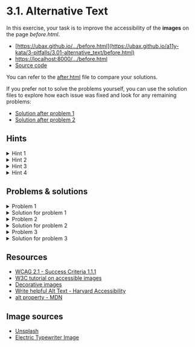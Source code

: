# 3.1. Alternative Text

In this exercise, your task is to improve the accessibility of the **images** on the page _before.html_.

- [https://ubax.github.io/.../before.html](https://ubax.github.io/a11y-kata/3-pitfalls/3.01-alternative_text/before.html)
- [https://localhost:8000/.../before.html](http://localhost:8000/3-pitfalls/3.01-alternative_text/before.html)
- [Source code](./before.html)

You can refer to the [after.html](after.html) file to compare your solutions.

If you prefer not to solve the problems yourself, you can use the solution files to explore how each issue was fixed and look for any remaining problems:

- [Solution after problem 1](https://ubax.github.io/a11y-kata/3-pitfalls/3.01-alternative_text/after-problem-1.html)
- [Solution after problem 2](https://ubax.github.io/a11y-kata/3-pitfalls/3.01-alternative_text/after-problem-2.html)

## Hints

<details>
<summary>Hint 1</summary>

Check the images on the website with screen reader. How are they described?

</details>

<details>
<summary>Hint 2</summary>

Use the `alt` attribute in HTML to provide alternative text for images.

- [`alt` property - MDN](https://developer.mozilla.org/en-US/docs/Web/API/HTMLImageElement/alt)
- [Write helpful Alt Text - Harvard Accessibility](https://accessibility.huit.harvard.edu/describe-content-images)

</details>

<details>
<summary>Hint 3</summary>

Are there any [decorative images](https://www.w3.org/WAI/tutorials/images/decorative/) on the website?

Decorative images are images that do not convey any new information and do not require alternative text.

</details>

<details>
<summary>Hint 4</summary>

Did any of the descriptions seem too long?

- [Write helpful Alt Text - Harvard Accessibility](https://accessibility.huit.harvard.edu/describe-content-images)

</details>

## Problems & solutions

<details>
<summary>Problem 1</summary>

Missing alt text for important images.

</details>
<details>
<summary>Solution for problem 1</summary>

Add descriptive alt text to important images. For example:

```html
...
<img
  src="./assets/electric-typewriter.webp"
  alt="An electric typewriter with a cleaner design compared to mechanical ones"
/>
...
<img
  src="./assets/old-keyboard.webp"
  alt="A vintage computer keyboard connected to an early PC"
/>
...<b>test</b>
<img
  src="./assets/ergonomic-keyboard.webp"
  alt="A modern ergonomic split keyboard"
/>
...
```

</details>

<details>
<summary>Problem 2</summary>

The images in the `Buy Your Next Keyboard` section do not require alternative text. They can be considered as [decorative images](https://www.w3.org/WAI/tutorials/images/decorative/), because they illustrate the products mentioned in the adjacent headers.

</details>
<details>
<summary>Solution for problem 2</summary>

For decorative images, use `alt=""` so that screen readers will ignore them. For example:

```html
...
<img src="./assets/ergonomic-keyboard.webp" alt="" />
...
<img src="./assets/gaming-keyboard.webp" alt="" />
...
<img src="./assets/wireless.webp" alt="" />
...
```

</details>

<details>
<summary>Problem 3</summary>

The alternative text for the typewriter image is too long.

</details>
<details>
<summary>Solution for problem 3</summary>

Provide a more concise alternative text for the image. For instance:

```html
...
<img
  src="./assets/typewriter.webp"
  alt="An old mechanical typewriter with round keys and levers"
/>
...
```

</details>

## Resources

- [WCAG 2.1 - Success Criteria 1.1.1](https://www.w3.org/WAI/WCAG21/Understanding/non-text-content.html)
- [W3C tutorial on accessible images](https://www.w3.org/WAI/tutorials/images/)
- [Decorative images](https://www.w3.org/WAI/tutorials/images/decorative/)
- [Write helpful Alt Text - Harvard Accessibility](https://accessibility.huit.harvard.edu/describe-content-images)
- [alt property - MDN](https://developer.mozilla.org/en-US/docs/Web/API/HTMLImageElement/alt)

## Image sources

- [Unsplash](https://unsplash.com/)
- [Electric Typewriter Image](<https://commons.wikimedia.org/wiki/File:IBM_Model_A_typewriter_(1).webp/>)
